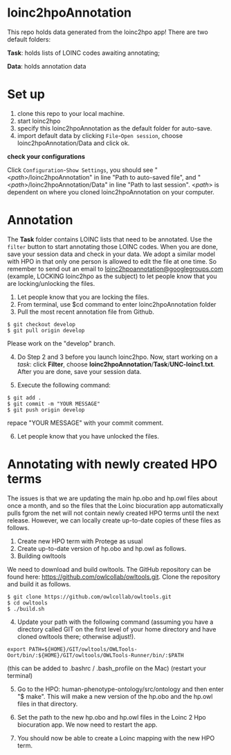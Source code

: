 # loinc2hpoAnnotation
This repo holds data generated from the loinc2hpo app! There are two default folders:

**Task**: holds lists of LOINC codes awaiting annotating;

**Data**: holds annotation data

# Set up
1. clone this repo to your local machine.
2. start loinc2hpo
3. specify this loinc2hpoAnnotation as the default folder for auto-save.
4. import default data by clicking `File`-`Open session`, choose loinc2hpoAnnotation/Data and click ok.

**check your configurations**

Click `Configuration`-`Show Settings`, you should see "<*path*>/loinc2hpoAnnotation" in line "Path to auto-saved file", and "<*path*>/loinc2hpoAnnotation/Data" in line "Path to last session". <*path*> is dependent on where you cloned loinc2hpoAnnotation on your computer.  

# Annotation
The **Task** folder contains LOINC lists that need to be annotated. Use the `filter` button to start annotating those LOINC codes. When you are done, save your session data and check in your data. We adopt a similar model with HPO in that only one person is allowed to edit the file at one time. So remember to send out an email to loinc2hpoannotation@googlegroups.com (example, LOCKING loinc2hpo as the subject) to let people know that you are locking/unlocking the files.

1. Let people know that you are locking the files. 
2. From terminal, use $cd command to enter loinc2hpoAnnotation folder
3. Pull the most recent annotation file from Github. 
```
$ git checkout develop
$ git pull origin develop
```
   Please work on the "develop" branch. 

4. Do Step 2 and 3 before you launch loinc2hpo. Now, start working on a *task*: click **Filter**, choose **loinc2hpoAnnotation**/**Task**/**UNC-loinc1.txt**. After you are done, save your session data. 

5. Execute the following command:
```
$ git add .
$ git commit -m "YOUR MESSAGE"
$ git push origin develop
```
repace "YOUR MESSAGE" with your commit comment. 

6. Let people know that you have unlocked the files. 

# Annotating with newly created HPO terms
The issues is that we are updating the main hp.obo and hp.owl files about once a month, and so the files that the Loinc biocuration app automaticxally pulls fgrom the net will not contain newly created HPO terms until the next release. However, we can locally create up-to-date copies of these files as follows.

1. Create new HPO term with Protege as usual
2. Create up-to-date version of hp.obo and hp.owl as follows.
3. Building owltools

We need to download and build owltools. The GitHub repository can be found here: https://github.com/owlcollab/owltools.git. Clone the repository and build it as follows.
```
$ git clone https://github.com/owlcollab/owltools.git
$ cd owltools
$ ./build.sh
```

4. Update your path with the following command (assuming you have a directory called GIT on the first level of your home directory and have cloned owltools there; otherwise adjust!).
```
export PATH=${HOME}/GIT/owltools/OWLTools-Oort/bin/:${HOME}/GIT/owltools/OWLTools-Runner/bin/:$PATH
```
(this can be added to .bashrc / .bash_profile on the Mac)
(restart your terminal)

5. Go to the HPO:
human-phenotype-ontology/src/ontology and then enter "$ make". This will make a new version of the hp.obo and the hp.owl files in that directory.

6. Set the path to the new hp.obo and hp.owl files in the Loinc 2 Hpo biocuration app. We now need to restart the app.

7. You should now be able to create a Loinc mapping with the new HPO term.
